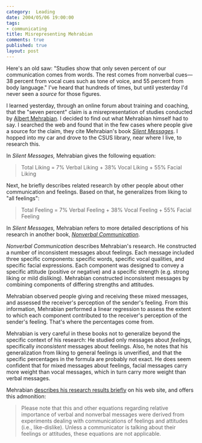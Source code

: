 ```yaml
--- 
category:  Leading
date: 2004/05/06 19:00:00
tags: 
- communicating
title: Misrepresenting Mehrabian
comments: true
published: true
layout: post
---
```


<p>Here's an old saw:  "Studies show that only seven percent of our communication comes from words.  The rest comes from nonverbal cues—38 percent from vocal cues such as tone of voice, and 55 percent from body language."  I've heard that hundreds of times, but until yesterday I'd never seen a <em>source</em> for those figures.</p>

<p>I learned yesterday, through an online forum about training and coaching, that the "seven percent" claim is a misrepresentation of studies conducted by <a href="http://www.kaaj.com/psych/">Albert Mehrabian</a>.  I decided to find out what Mehrabian himself had to say.  I searched the web and found that in the few cases where people give a source for the claim, they cite Mehrabian's book <em><a href="http://www.amazon.com/exec/obidos/ASIN/0534009107/dalehemer-20">Silent Messages</a></em>.  I hopped into my car and drove to the CSUS library, near where I live, to research this.</p>

<p>In <em>Silent Messages,</em> Mehrabian gives the following equation:</p>

<blockquote>
<p> Total Liking = 7% Verbal Liking + 38% Vocal Liking + 55% Facial Liking </p>
</blockquote>

<p> Next, he briefly describes related research by other people about other communication and feelings.  Based on that, he generalizes from liking to "all feelings":</p>

<blockquote>
<p>Total Feeling = 7% Verbal Feeling + 38% Vocal Feeling + 55% Facial Feeling</p>
</blockquote>

<p>In <em>Silent Messages,</em> Mehrabian refers to more detailed descriptions of his research in another book, <em><a href="http://www.amazon.com/exec/obidos/ASIN/0202250911/dalehemer-20">Nonverbal Communication</a></em>.</p>

<p><em>Nonverbal Communication</em> describes Mehrabian's research.  He constructed a number of inconsistent messages about feelings.  Each message included three specific components:  specific words, specific vocal qualities, and specific facial expressions.  Each component was designed to convey a specific attitude (positive or negative) and a specific strength (e.g. strong liking or mild disliking).  Mehrabian constructed inconsistent messages by combining components of differing strengths and attitudes.</p>

<p>Mehrabian observed people giving and receiving these mixed messages, and assessed the receiver's perception of the sender's feeling.  From this information, Mehrabian performed a linear regression to assess the extent to which each component contributed to the receiver's perception of the sender's feeling.  That's where the percentages come from.</p>

<p>Mehrabian is very careful in these books not to generalize beyond the specific context of his research:  He studied only messages about <em>feelings,</em> specifically <em>inconsistent</em> messages about feelings.  Also, he notes that his generalization from liking to general feelings is unverified, and that the specific percentages in the formula are probably not exact.  He does seem confident that for mixed messages about feelings, facial messages carry more weight than vocal messages, which in turn carry more weight than verbal messages.</p>

<p>Mehrabian <a href="http://www.kaaj.com/psych/smorder.html">describes his research results briefly</a> on his web site, and offers this admonition:</p>

<blockquote>
<p>Please note that this and other equations regarding relative importance of verbal and nonverbal messages were derived from experiments dealing with communications of feelings and attitudes (i.e., like-dislike). Unless a communicator is talking about their feelings or attitudes, these equations are not applicable.</p>
</blockquote>
